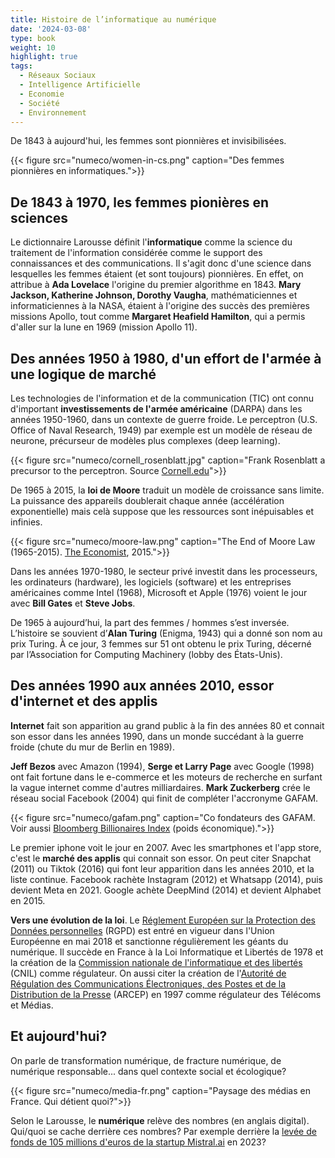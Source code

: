 ```yaml
---
title: Histoire de l’informatique au numérique
date: '2024-03-08'
type: book
weight: 10
highlight: true
tags:
  - Réseaux Sociaux
  - Intelligence Artificielle
  - Economie
  - Société
  - Environnement
---
```


De 1843 à aujourd'hui, les femmes sont pionnières et invisibilisées.

<!--more-->

{{< figure src="numeco/women-in-cs.png" caption="Des femmes pionnières en informatiques.">}}

## De 1843 à 1970, les femmes pionières en sciences

Le dictionnaire Larousse définit l'<b>informatique</b> comme la science du traitement de l'information considérée comme le support des connaissances et des communications. Il s'agit donc d'une science dans lesquelles les femmes étaient (et sont toujours) pionnières. En effet, on attribue à <b>Ada Lovelace</b> l'origine du premier algorithme en 1843. <b>Mary Jackson, Katherine Johnson, Dorothy Vaugha</b>, mathématiciennes et informaticiennes à la NASA, étaient à l'origine des succès des premières missions Apollo, tout comme <b>Margaret Heafield Hamilton</b>, qui a permis d'aller sur la lune en 1969 (mission Apollo 11).

## Des années 1950 à 1980, d'un effort de l'armée à une logique de marché

Les technologies de l'information et de la communication (TIC) ont connu d'important <b>investissements de l'armée américaine</b> (DARPA) dans les années 1950-1960, dans un contexte de guerre froide.
Le perceptron (U.S. Office of Naval Research, 1949) par exemple est un modèle de réseau de neurone, précurseur de modèles plus complexes (deep learning).

{{< figure src="numeco/cornell_rosenblatt.jpg" caption="Frank Rosenblatt a precursor to the perceptron. Source [Cornell.edu](https://news.cornell.edu/stories/2019/09/professors-perceptron-paved-way-ai-60-years-too-soon)">}}

De 1965 à 2015, la <b>loi de Moore</b> traduit un modèle de croissance sans limite. La puissance des appareils doublerait chaque année (accélération exponentielle) mais celà suppose que les ressources sont inépuisables et infinies.

{{< figure src="numeco/moore-law.png" caption="The End of Moore Law (1965-2015). [The Economist](https://www.economist.com/the-economist-explains/2015/04/19/the-end-of-moores-law), 2015.">}}

Dans les années 1970-1980, le secteur privé investit dans les processeurs, les ordinateurs (hardware), les logiciels (software) et les entreprises américaines comme Intel (1968), Microsoft et Apple (1976) voient le jour avec <b>Bill Gates</b> et <b>Steve Jobs</b>.

De 1965 à aujourd’hui, la part des femmes / hommes s’est inversée.
L’histoire se souvient d’<b>Alan Turing</b> (Enigma, 1943) qui a donné son nom au prix Turing.
À ce jour, 3 femmes sur 51 ont obtenu le prix Turing, décerné par l’Association for Computing Machinery (lobby des États-Unis).

## Des années 1990 aux années 2010, essor d'internet et des applis

<b>Internet</b> fait son apparition au grand public à la fin des années 80 et connait son essor dans les années 1990, dans un monde succédant à la guerre froide (chute du mur de Berlin en 1989).

<b>Jeff Bezos</b> avec Amazon (1994), <b>Serge et Larry Page</b> avec Google (1998) ont fait fortune dans le e-commerce et les moteurs de recherche en surfant la vague internet comme d'autres milliardaires.
<b>Mark Zuckerberg</b> crée le réseau social Facebook (2004) qui finit de compléter l'accronyme GAFAM.

{{< figure src="numeco/gafam.png" caption="Co fondateurs des GAFAM. Voir aussi [Bloomberg Billionaires Index](https://bloomberg.com/billionaires/) (poids économique).">}}

Le premier iphone voit le jour en 2007. Avec les smartphones et l'app store, c'est le <b>marché des applis</b> qui connait son essor.
On peut citer Snapchat (2011) ou Tiktok (2016) qui font leur apparition dans les années 2010, et la liste continue.
Facebook rachète Instagram (2012) et Whatsapp (2014), puis devient Meta en 2021. Google achète DeepMind (2014) et devient Alphabet en 2015.

<b>Vers une évolution de la loi</b>. Le [Réglement Européen sur la Protection des Données personnelles](https://www.cnil.fr/fr/rgpd-de-quoi-parle-t-on) (RGPD) est entré en vigueur dans l'Union Européenne en mai 2018 et sanctionne régulièrement les géants du numérique. Il succède en France à la Loi Informatique et Libertés de 1978 et la création de la [Commission nationale de l'informatique et des libertés](https://www.cnil.fr/fr/) (CNIL) comme régulateur. On aussi citer la création de l'[Autorité de Régulation des Communications Électroniques, des Postes et de la Distribution de la Presse](https://www.arcep.fr/) (ARCEP) en 1997 comme régulateur des Télécoms et Médias.

## Et aujourd'hui?

On parle de transformation numérique, de fracture numérique, de numérique responsable... dans quel contexte social et écologique?

{{< figure src="numeco/media-fr.png" caption="Paysage des médias en France. Qui détient quoi?">}}

Selon le Larousse, le <b>numérique</b> relève des nombres (en anglais digital). Qui/quoi se cache derrière ces nombres? Par exemple derrière la [levée de fonds de 105 millions d'euros de la startup Mistral.ai](https://www.maddyness.com/2023/06/13/mistral-levee-de-fonds-105-millions-artificielle-generative/) en 2023?